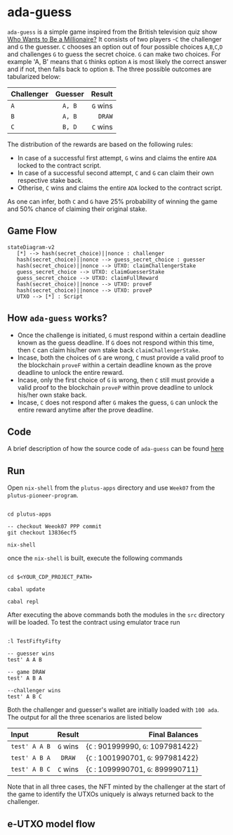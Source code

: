 # ada-guess

`ada-guess` is a simple game inspired from the British television quiz show [Who Wants to Be a Millionaire?](https://en.wikipedia.org/wiki/Who_Wants_to_Be_a_Millionaire%3F_(British_game_show))
It consists of two players  -`C` the challenger and `G` the guesser. `C` chooses an option out of four possible choices `A`,`B`,`C`,`D` and challenges `G` to guess the secret choice. `G` can make two choices. For example 'A, B' means that `G` thinks option `A` is most likely the correct answer and if not, then falls back to option `B`. The three possible outcomes are tabularized below:

| Challenger  |  Guesser    |    Result     |
| :---        |    :----:   |          ---: |
|    `A`      |    `A, B`   |    `G` wins   |
|    `B`      |    `A, B`   |    `DRAW`     |
|    `C`      |    `B, D`   |    `C` wins   |


The distribution of the rewards are based on the following rules:
* In case of a successful first attempt, `G` wins and claims the entire `ADA` locked to the contract script. 
* In case of a successful second attempt, `C` and `G` can claim their own respective stake back. 
* Otherise, `C` wins and claims the entire `ADA` locked to the contract script.

As one can infer, both `C` and `G` have 25% probability of winning the game and 50% chance of claiming their original stake.

## Game Flow

```mermaid
stateDiagram-v2 
   [*] --> hash(secret_choice)||nonce : challenger
   hash(secret_choice)||nonce --> guess_secret_choice : guesser
   hash(secret_choice)||nonce --> UTXO: claimChallengerStake
   guess_secret_choice --> UTXO: claimGuesserStake
   guess_secret_choice --> UTXO: claimFullReward
   hash(secret_choice)||nonce --> UTXO: proveF
   hash(secret_choice)||nonce --> UTXO: proveP 
   UTXO --> [*] : Script
```

## How `ada-guess` works?

* Once the challenge is initiated, `G` must respond within a certain deadline known as the guess deadline. If `G` does not respond within this
  time, then `C` can claim his/her own stake back `claimChallengerStake`.
* Incase, both the choices of `G` are wrong, `C` must provide a valid proof to the blockchain `proveF` within a certain deadline known as the prove deadline to unlock the entire reward.
* Incase, only the first choice of `G` is wrong, then `C` still must provide a valid proof to the blockchain `proveP` within prove deadline to unlock his/her own stake back. 
* Incase, `C` does not respond after `G` makes the guess, `G` can unlock the entire reward anytime after the prove deadline.


## Code

A brief description of how the source code of `ada-guess` can be found [here](https://github.com/srinathLN7/cdp/tree/main/src) 

## Run

Open `nix-shell` from the `plutus-apps`  directory and use `Week07` from the `plutus-pioneer-program`.

```

cd plutus-apps 

-- checkout Weeok07 PPP commit
git checkout 13836ecf5

nix-shell

```

once the `nix-shell` is built, execute the following commands

```

cd $<YOUR_CDP_PROJECT_PATH>

cabal update

cabal repl

```

After executing the above commands both the modules in the `src` directory will be loaded. 
To test the contract using emulator trace run

```

:l TestFiftyFifty

-- guesser wins
test' A A B 

-- game DRAW
test' A B A

--challenger wins
test' A B C

``` 

Both the challenger and guesser's wallet are initially loaded with `100 ada`. The output for all the three scenarios are listed below

|   Input  	 |    Result   	 |            Final Balances     		|
|     :---       |    :----:     |          ---: 	 			|
|  `test' A A B` |    `G` wins   |	{`C` : 901999990,  `G`: 1097981422}	|
|  `test' A B A` |    `DRAW`     |	{`C` : 1001990701, `G`: 997981422}	|
|  `test' A B C` |    `C` wins   |	{`C` : 1099990701, `G`: 899990711}	|


Note that in all three cases, the NFT minted by the challenger at the start of the game to identify the UTXOs uniquely is always returned back to the challenger.

## e-UTXO model flow





